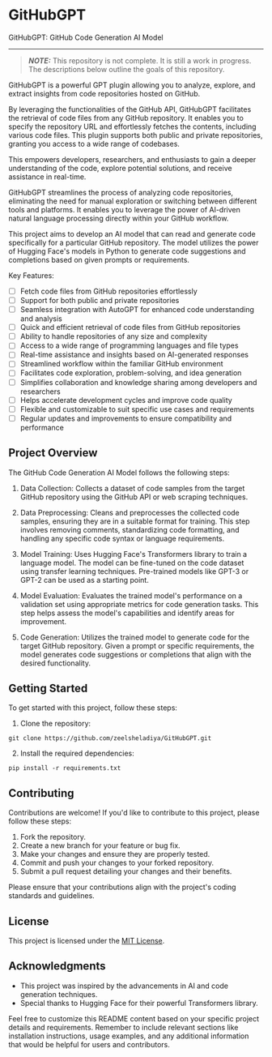 # GitHubGPT
GitHubGPT: GitHub Code Generation AI Model

-------

> **_NOTE:_**  This repository is not complete. It is still a work in progress. The descriptions below outline the goals of this repository.

GitHubGPT is a powerful GPT plugin allowing you to analyze, explore, and extract insights from code repositories hosted on GitHub.

By leveraging the functionalities of the GitHub API, GitHubGPT facilitates the retrieval of code files from any GitHub repository. It enables you to specify the repository URL and effortlessly fetches the contents, including various code files. This plugin supports both public and private repositories, granting you access to a wide range of codebases.

This empowers developers, researchers, and enthusiasts to gain a deeper understanding of the code, explore potential solutions, and receive assistance in real-time.

GitHubGPT streamlines the process of analyzing code repositories, eliminating the need for manual exploration or switching between different tools and platforms. It enables you to leverage the power of AI-driven natural language processing directly within your GitHub workflow.

This project aims to develop an AI model that can read and generate code specifically for a particular GitHub repository. The model utilizes the power of Hugging Face's models in Python to generate code suggestions and completions based on given prompts or requirements.

Key Features:
- [ ] Fetch code files from GitHub repositories effortlessly
- [ ] Support for both public and private repositories
- [ ] Seamless integration with AutoGPT for enhanced code understanding and analysis
- [ ] Quick and efficient retrieval of code files from GitHub repositories
- [ ] Ability to handle repositories of any size and complexity
- [ ] Access to a wide range of programming languages and file types
- [ ] Real-time assistance and insights based on AI-generated responses
- [ ] Streamlined workflow within the familiar GitHub environment
- [ ] Facilitates code exploration, problem-solving, and idea generation
- [ ] Simplifies collaboration and knowledge sharing among developers and researchers
- [ ] Helps accelerate development cycles and improve code quality
- [ ] Flexible and customizable to suit specific use cases and requirements
- [ ] Regular updates and improvements to ensure compatibility and performance

## Project Overview

The GitHub Code Generation AI Model follows the following steps:

1. Data Collection: Collects a dataset of code samples from the target GitHub repository using the GitHub API or web scraping techniques.

2. Data Preprocessing: Cleans and preprocesses the collected code samples, ensuring they are in a suitable format for training. This step involves removing comments, standardizing code formatting, and handling any specific code syntax or language requirements.

3. Model Training: Uses Hugging Face's Transformers library to train a language model. The model can be fine-tuned on the code dataset using transfer learning techniques. Pre-trained models like GPT-3 or GPT-2 can be used as a starting point.

4. Model Evaluation: Evaluates the trained model's performance on a validation set using appropriate metrics for code generation tasks. This step helps assess the model's capabilities and identify areas for improvement.

5. Code Generation: Utilizes the trained model to generate code for the target GitHub repository. Given a prompt or specific requirements, the model generates code suggestions or completions that align with the desired functionality.

## Getting Started

To get started with this project, follow these steps:

1. Clone the repository:
```
git clone https://github.com/zeelsheladiya/GitHubGPT.git
```

2. Install the required dependencies:
```
pip install -r requirements.txt
```

## Contributing

Contributions are welcome! If you'd like to contribute to this project, please follow these steps:

1. Fork the repository.
2. Create a new branch for your feature or bug fix.
3. Make your changes and ensure they are properly tested.
4. Commit and push your changes to your forked repository.
5. Submit a pull request detailing your changes and their benefits.

Please ensure that your contributions align with the project's coding standards and guidelines.

## License

This project is licensed under the [MIT License](LICENSE).

## Acknowledgments

- This project was inspired by the advancements in AI and code generation techniques.
- Special thanks to Hugging Face for their powerful Transformers library.

Feel free to customize this README content based on your specific project details and requirements. Remember to include relevant sections like installation instructions, usage examples, and any additional information that would be helpful for users and contributors.